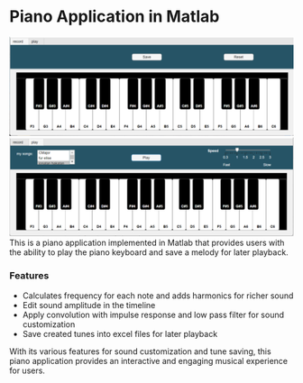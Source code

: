 # Piano Application in Matlab
![title](images/Picture1.png)
![title](images/Picture2.png)
This is a piano application implemented in Matlab that provides users with the ability to play the piano keyboard and save a melody for later playback.

### Features
* Calculates frequency for each note and adds harmonics for richer sound
* Edit sound amplitude in the timeline
* Apply convolution with impulse response and low pass filter for sound customization
* Save created tunes into excel files for later playback

With its various features for sound customization and tune saving, this piano application provides an interactive and engaging musical experience for users.
